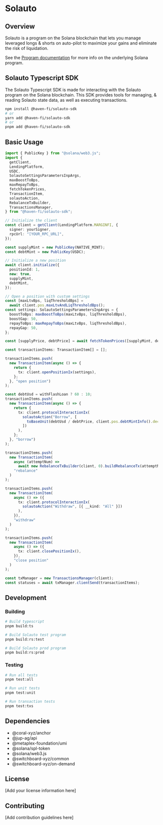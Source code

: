 # Solauto

## Overview

Solauto is a program on the Solana blockchain that lets you manage leveraged longs & shorts on auto-pilot to maximize your gains and eliminate the risk of liquidation.

See the [Program documentation](/programs/solauto/README.md) for more info on the underlying Solana program.

## Solauto Typescript SDK

The Solauto Typescript SDK is made for interacting with the Solauto program on the Solana blockchain. This SDK provides tools for managing, & reading Solauto state data, as well as executing transactions.

```bash
npm install @haven-fi/solauto-sdk
# or
yarn add @haven-fi/solauto-sdk
# or
pnpm add @haven-fi/solauto-sdk
```

## Basic Usage

```typescript
import { PublicKey } from "@solana/web3.js";
import {
  getClient,
  LendingPlatform,
  USDC,
  SolautoSettingsParametersInpArgs,
  maxBoostToBps,
  maxRepayToBps,
  fetchTokenPrices,
  TransactionItem,
  solautoAction,
  RebalanceTxBuilder,
  TransactionsManager,
} from "@haven-fi/solauto-sdk";

// Initialize the client
const client = getClient(LendingPlatform.MARGINFI, {
  signer: yourSigner,
  rpcUrl: "[YOUR_RPC_URL]",
});

const supplyMint = new PublicKey(NATIVE_MINT);
const debtMint = new PublicKey(USDC);

// Initialize a new position
await client.initialize({
  positionId: 1,
  new: true,
  supplyMint,
  debtMint,
});

// Open a position with custom settings
const [maxLtvBps, liqThresholdBps] =
  await client.pos.maxLtvAndLiqThresholdBps();
const settings: SolautoSettingsParametersInpArgs = {
  boostToBps: maxBoostToBps(maxLtvBps, liqThresholdBps),
  boostGap: 50,
  repayToBps: maxRepayToBps(maxLtvBps, liqThresholdBps),
  repayGap: 50,
};

const [supplyPrice, debtPrice] = await fetchTokenPrices([supplyMint, debtMint]);

const transactionItems: TransactionItem[] = [];

transactionItems.push(
  new TransactionItem(async () => {
    return {
      tx: client.openPositionIx(settings),
    };
  }, "open position")
);

const debtUsd = withFlashLoan ? 60 : 10;
transactionItems.push(
  new TransactionItem(async () => {
    return {
      tx: client.protocolInteractionIx(
        solautoAction("Borrow", [
          toBaseUnit(debtUsd / debtPrice, client.pos.debtMintInfo().decimals),
        ])
      ),
    };
  }, "borrow")
);

transactionItems.push(
  new TransactionItem(
    async (attemptNum) =>
      await new RebalanceTxBuilder(client, 0).buildRebalanceTx(attemptNum),
    "rebalance"
  )
);

transactionItems.push(
  new TransactionItem(
    async () => ({
      tx: client.protocolInteractionIx(
        solautoAction("Withdraw", [{ __kind: "All" }])
      ),
    }),
    "withdraw"
  )
);

transactionItems.push(
  new TransactionItem(
    async () => ({
      tx: client.closePositionIx(),
    }),
    "close position"
  )
);

const txManager = new TransactionsManager(client);
const statuses = await txManager.clientSend(transactionItems);
```

## Development

### Building

```bash
# Build typescript
pnpm build:ts

# Build Solauto test program
pnpm build:rs:test

# Build Solauto prod program
pnpm build:rs:prod
```

### Testing

```bash
# Run all tests
pnpm test:all

# Run unit tests
pnpm test:unit

# Run transaction tests
pnpm test:txs
```

## Dependencies

- @coral-xyz/anchor
- @jup-ag/api
- @metaplex-foundation/umi
- @solana/spl-token
- @solana/web3.js
- @switchboard-xyz/common
- @switchboard-xyz/on-demand

## License

[Add your license information here]

## Contributing

[Add contribution guidelines here]
